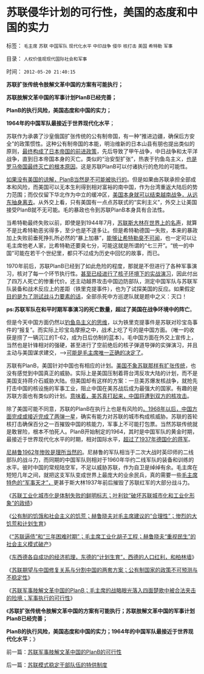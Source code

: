 # 苏联侵华计划的可行性，美国的态度和中国的实力

标签： `毛主席` `苏联` `中国军队` `现代化水平` `中印战争` `侵华` `核打击` `美国` `希特勒` `军事` 

目录： `人权价值观现代国际社会和军事`

时间： `2012-05-20 21:40:15`

**苏联扩张传统令肢解文革中国的方案有可能执行；**

**苏联肢解文革中国的军事计划PlanB已经完善；**

**PlanB的执行风险，美国态度和中国的实力；**

**1964年的中国军队最接近于世界现代化水平**；

苏联作为承袭了沙皇俄国扩张传统的公有制帝国，有一种“推进边疆，确保后方安全”的政策惯性。这种公有制帝国的本能，明治维新的日本山县有朋也提出类似的原则，[最终构成了日本帝国的前进政策](../../../2011/1/13/俾斯麦的策略和李鸿章的错误.md)，先后导致了甲午战争，中日战争和太平洋战争，直到日本帝国本身的灭亡。类似的“治安型扩张”，热衷于钓鱼岛主义，[也是罗马帝国最终灭亡的根本原因](../../../2010/10/4/罗马皇帝热衷钓鱼岛主义的原因.md)。这是苏联PlanB可以付诸执行的危险的可能性。

[如果没有美国的谅解，PlanB当然是不可能被执行的](../../../2011/11/15/马克思主义政治脆弱的逻辑后果.md)。但是如果由苏联承担全部成本和风险，而美国可以无本生利得到相对富裕的南中国，作为台湾重返大陆后的势力范围；而仅仅留下华北作为中立的缓冲区，[美国本身就可以结束越南战争，从远东抽身离去](../../../2009/7/10/美国在越南的反游击和斯里兰卡死了的凶猫.md)。从外交上看，只有美国有一点点苏联式的“实利主义”，外交上让美国接受PlanB就不无可能。毛的暴政也令到苏联PlanB本身具有合法性。

当希特勒最终失败以前，即使是到1944年7月，[苏联斯大林在世界上的名声](../../../2012/4/28/文革和斯大林主义中的被告人利益.md)，就算不是比希特勒恶劣得多，至少也是不遑多让。但是希特勒德国一失败，本来的暴政加上失败前垂死挣扎所必然的“暴上加暴”，[能够让希特勒臭不可闻](../../../2011/3/12/“妖魔化希特勒”掩盖了危险的社会规律.md)，也一定可以让毛主席他老人家，比希特勒还要臭七分，可能这就是所谓的“七三开”。“统一的中国”可能在若干个世纪里，都只不过成为历史中回忆的故事，而已。

1970年前后，苏联PlanB已经到了如此危险的程度，那就是不但进行了各种军事演习，核对了每一个环节执行性。[甚至已经进行了核子环境下的实战演习](../../../2009/12/21/为什么中国核声明符合中国利益.md)，因此付出了四万人死亡的惨重代价。还主动越界攻击中国边防部队，测定中国军队与苏联军队装备和战术反应上的差距（铁里克提事件），也为了试探美国的反应。如果假定[目的是为了测试战斗力要素的话](../../../2009/12/5/战争中最困难是作战要素难以预知.md)，全部杀死中方巡逻队就是题中之义：灭口！

**ps:苏联军队在和平时期军事演习的死亡数量，超过了美国在战争环境中的阵亡**。

但是今天中国方面仍然以[钓鱼岛主义的思维](http://darthvad.blog.163.com/blog/static/533994702011917035162/)，以为铁里克提事件是苏联对珍宝岛事件的“报复”。而实际上珍宝岛摩擦之中，战术上吃了亏的是中国方面。（唯一的收获是捞了一辆沉江的T-62，成为日后仿制的蓝本）。毛中国方面在外交上宣传上，当然也是针锋相对的强硬，甚至进行了空前绝后的核子弹道导弹的实弹演习，并且主动与美国谋求建交，——>[可能是毛主席唯一正确的决定了](../../../2009/12/23/为什么说中美共同的利益远远大于对抗.md)。

苏联有PlanB，美国针对中国也有相应的计划。[美国不象苏联那样有扩张传统](../../../2011/1/18/美国不会支持中国“颜色革命”.md)，也没有感觉到中国真正的威胁。实际上是美国压制着蒋台湾反攻大陆的计划，而不是美国支持蒋介石威胁大陆。但美国却有这样的方案：一旦美苏爆发核战争，就抢先打击中国的核设施的军事工业，阻止中国在美苏战后成为最强大的国家。有趣的是苏联方面也有类似的计划。[意味着，美苏真打起来，中国将遭到双方的核攻击](../../../2011/4/6/核讹诈是没有用的.md)。

除了美国可能不同意，苏联的PlanB在执行上也是有风险的[。1968年以后，中国方面完成或接近完成了两弹一星](../../../2008/12/27/俄印两国可以模仿中国发展模式吗？.md)，确实有能力对苏联的城市构成核威胁。苏联的首轮核打击确保百分之一百摧毁中国的核能力，军事上不可能打包票。当然苏联传统就是敢冒险，根本不怕死人。PlanB开始制定的1964，其时是中国军队的黄金时期，最接近于世界现代化水平的时期，相对国际水平，[超过了1937年德国化的蒋军](../../../2009/12/3/不要低估德国职业军人的素质.md)。

[尼赫鲁1962年惨败是理所当然的](../../../2008/12/22/印度国内政治，需要中印边境争端.md)。尼赫鲁的军队相当于二次大战时英印师的二线部队的战斗力，而同期的中国军队则相对于1960年华约二线军队的装备和训练的水平。彼时中国的常规陆空军，不足以威胁苏联，作为自卫是绰绰有余。毛主席在短短几年之间，就把这支军队变成世界上最庞大的业余民兵，真的需要一些[毛主席特色的“军事天才”，](http://darthvad.blog.sohu.com/132102655.html)更甚于斯大林1937年前后摧毁了苏联红军的大部分战斗力。

《[苏联工业化城市化是体制失败的鲜明标志；叶利钦“破坏苏联城市化和工业化形象”的政绩](../../../2012/5/18/叶利钦走穴当影帝，被开除出党；.md)》

《[公有制的饥饿和社会主义的饥荒；赫鲁晓夫对毛主席建议的“合理性”；惨烈的大饥荒和计划生育](../../../2012/5/19/公有制的饥饿和社会主义的饥荒.md)》

《[“苏联逼债”和“三年困难时期”；毛主席工业化胡子工程；赫鲁晓夫“重视民生”的社会主义模式破产](../../../2012/5/19/“苏联逼债”和“三年困难时期”的关系；.md)》

《[东西德各自成功的经济机理，东德的“计划生育”，西德的人口红利，和柏林墙](../../../2012/5/19/东德的“计划生育”，西德的人口红利和柏林墙；.md)》

《[苏联期望与中国修复关系与分割中国的两套方案；公有制国家的政策不可预测与不稳定性](../../../2012/5/20/毛主席把中国带入亡国险境中的战略劣势.md)》

《[苏联军事肢解文革中国的PlanB；毛主席的战略眼光落入四面楚歌中被合法夹击的险境；军事执行的可行性](../../../2012/5/20/苏联军事肢解文革中国的PlanB的可行性.md)》

《**苏联扩张传统令肢解文革中国的方案有可能执行；苏联肢解文革中国的军事计划PlanB已经完善；**

**PlanB的执行风险，美国态度和中国的实力；1964年的中国军队最接近于世界现代化水平**；》



前一篇：[苏联军事肢解文革中国的PlanB的可行性](../../../2012/5/20/苏联军事肢解文革中国的PlanB的可行性.md)

后一篇：[苏联模式稳定干部队伍的特供制度](../../../2012/5/21/苏联模式稳定干部队伍的特供制度.md)